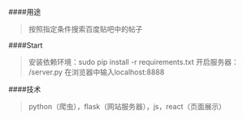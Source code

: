 ####用途
>按照指定条件搜索百度贴吧中的帖子

####Start
>   安装依赖环境：sudo pip install -r requirements.txt
>   开启服务器： /server.py
>   在浏览器中输入localhost:8888

####技术
>python（爬虫），flask（网站服务器），js，react（页面展示）
